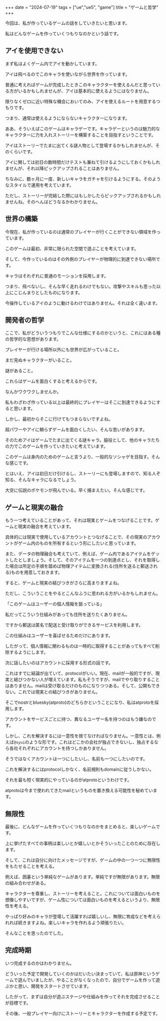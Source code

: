 +++
date = "2024-07-19"
tags = ["ue","ue5", "game"]
title = "ゲームと哲学"
+++

今回は、私が作っているゲームの話をしていきたいと思います。

私はどんなゲームを作っていくつもりなのかという話です。

## アイを使用できない

まず私はよくゲーム内でアイを動かしています。

アイは飛べるのでこのキャラを使いながら世界を作っています。

普通に考えればゲームが完成したときこのキャラクターを使えるんだと思っている方がいるかもしれませんが、アイは基本的に使えるようにはなりません。

限りなくゼロに近い特殊な機会においてのみ、アイを使えるルートを用意するつもりです。

つまり、通常は使えるようにならないキャラクターになります。

ああ、そういえばこのゲームはキャラゲーです。キャラゲーというのは魅力的なキャラクターに力を入れストーリーを構築することを目指すということです。

アイはストーリーでたまに出てくる謎人物として登場するかもしれませんが、そのくらいです。

アイに関しては初日の数時間だけテストも兼ねて引けるようにしておくかもしれませんが、それ以降ピックアップされることはありません。

ちなみに、数ヶ月に一度、新しいキャラをガチャを引けるようにする。そのようなスタイルで運用を考えています。

ただし、ストーリーが完結した際にはもしかしたらピックアップされるかもしれませんね。そのへんはどうなるかわかりません。

## 世界の構築

今現在、私が作っているのは通常のプレイヤーが行くことができない領域を作っています。

このゲームは最初、非常に限られた空間で遊ぶことを考えています。

そして、今作っているのはその外側のプレイヤーが物理的に到達できない場所です。

キャラはそれぞれに普通のモーションを採用します。

つまり、飛べないし、そんな早く走れるわけでもない。攻撃やスキルも思った以上にこじんまりとしたものになります。

今操作しているアイのように動けるわけではありません。それは全く違います。

## 開発者の哲学

ここで、私がどういうつもりでこんな仕様にするのかというと、これにはある種の哲学的な思想があります。

プレイヤーが行ける場所以外にも世界が広がっていること。

まだ見ぬキャラクターがいること。

謎があること。

これらはゲームを面白くすると考えるからです。

なんかワクワクしませんか。

私もわざわざ作っている以上は最終的にプレイヤーはそこに到達できるようにすると思います。

しかし、最初からそこに行けてもつまらないですよね。

超パワーやアイに頼らずゲームを面白くしたい、そんな思いがあります。

そのためアイはゲームでたまに出てくる謎キャラ。脇役として、他のキャラたちの力でこのゲームを作っていきたいと考えています。

このゲームは身内のためのゲームと言うより、一般的なソシャゲを目指す。そんな感じです。

とはいえ、アイは初日だけ引けるし、ストーリーにも登場しますので、知る人ぞ知る、そんなキャラになるでしょう。

大空に伝説のポケモンが飛んでいる。早く捕まえたい。そんな感じです。

## ゲームと現実の融合

もう一つ考えていることがあって、それは現実とゲームをつなげることです。ゲームと現実の融合を考えています。

具体的には現実で使用しているアカウントとつなげることで、その現実のアカウントがゲーム内のものを所有するという形にしたいと思っています。

また、データの物理融合も考えていて、例えば、ゲーム内であるアイテムをゲットしたとしましょう。そして、そのアイテムを一つの到達点とし、それを取得した場合は所定の手順を踏めば物理アイテムに変換される(住所を送ると郵送される)ものを用意しておきます。

すると、ゲームと現実の結びつきがさらに高まりますよね。

ただし、こういうことをやるとこんなふうに思われる方がいるかもしれません。

「このゲームはユーザーの個人情報を狙っている」

私だってこういう仕組みがあっても住所を送りたくありません。

ですから郵送は匿名で配送と受け取りができるサービスを利用します。

この仕組みはユーザーを喜ばせるためだけにあります。

したがって、個人情報に関わるものは一時的に取得することがあってもすべて削除するようにします。

次に話したいのはアカウントに採用する形式の話です。

これはすでに結論が出ていて、protocolがいい。現在、mailが一般的ですが、現実と結びつかない人が増えています。私もそうですが、mailでやり取りすることはありません。mailは受け取るだけのものになりつつある。そして、公開もできない。これでは現実との結びつきがありません。

そこでnostrとbluesky(atproto)のどちらかということになり、私はatprotoを採用します。

アカウントをサービスごとに持つ、異なるユーザー名を持つのはもう嫌なのです。

しかし、これを解決するには一意性を捨てなければなりません。一意性とは、例えば`@syui`のような形です。これはどこかの会社が独占できないし、独占するなら各社それぞれにアカウントを持つしかありません。

そうではなくアカウントは一つにしたいし、名前も一つにしたいのです。

これを解決するにはprotocolしかなく、名前規則もdomainに従うしかない。

それを最も短く現実的にやっているのがatprotoというわけです。

atprotoは今まで使われてきたmailというものを置き換える可能性を秘めています。

## 無限性

最後に、どんなゲームを作っていくつもりなのかをまとめると、楽しいゲームです。

上に挙げたすべての事柄は楽しいとか嬉しいとかそういったことのために存在します。

そして、これは自分に向けたメッセージですが、ゲームの中の一つ一つに無限性をもたせることを考える。

例えば、囲碁という単純なゲームがあります。単純ですが無限があります。無限の組み合わせがある。

キャラクターを尊重し、ストーリーを考えること。これについては面白いものを想像しやすいですが、ゲーム性については面白いものを考えるというより、無限性を考える。

やっぱり好みのキャラが登場して活躍すれば嬉しいし、無限に育成などを考えられれば続きますよね。楽しいキャラを作れるよう頑張りたい。

そんなことを思ったのでした。

## 完成時期

いつ完成するのかはわかりません。

どういった予定で開発していくのかはだいたい決まっていて、私は原神というゲームで遊んでいましたが、やることがなくなったので、自分でゲームを作って遊ぶかと思い、開発をスタートさせています。

したがって、まずは自分が遊ぶステージや仕組みを作ってそれを完成させることが目標です。

その後、一般プレイヤー向けにストーリーとキャラクターを作成する予定です。

